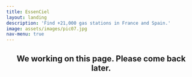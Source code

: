 ```yaml
---
title: EssenCiel
layout: landing
description: 'Find +21,000 gas stations in France and Spain.'
image: assets/images/pic07.jpg
nav-menu: true
---
```


<!-- Main -->
<div id="main">

<!-- One -->
<section id="one">
	<div class="inner">
		<header class="major">
			<h2>We working on this page. Please come back later.</h2>
		</header>
		</div>
</section>

</div>
